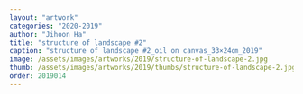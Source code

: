 ```yaml
---
layout: "artwork"
categories: "2020-2019"
author: "Jihoon Ha"
title: "structure of landscape #2"
caption: "structure of landscape #2_oil on canvas_33×24㎝_2019"
image: /assets/images/artworks/2019/structure-of-landscape-2.jpg
thumb: /assets/images/artworks/2019/thumbs/structure-of-landscape-2.jpg
order: 2019014
---
```

